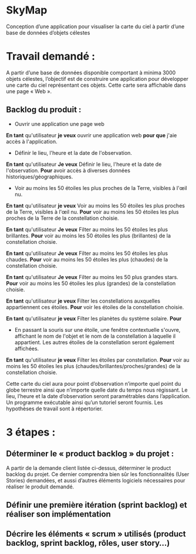# SkyMap
Conception d’une application pour visualiser la carte du ciel à partir d’une base de données d’objets célestes

# Travail demandé : 
A partir d’une base de données disponible comportant à minima 3000 objets célestes, l’objectif est de
construire une application pour développer une carte du ciel représentant ces objets. Cette carte sera
affichable dans une page « Web ».

## Backlog du produit :
- Ouvrir une application une page web

**En tant** qu'utilisateur **je veux** ouvrir une application web **pour que** j'aie accès à l'application.
- Définir le lieu, l'heure et la date de l'observation.

**En tant** qu'utilisateur **Je veux** Définir le lieu, l'heure et la date de l'observation. **Pour** avoir accès à diverses données historiques/géographiques.
- Voir au moins les 50 étoiles les plus proches de la Terre, visibles à l'œil nu.

**En tant** qu'utilisateur **je veux** Voir au moins les 50 étoiles les plus proches de la Terre, visibles à l'œil nu. **Pour** voir au moins les 50 étoiles les plus proches de la Terre de la constellation choisie.


**En tant** qu'utilisateur **Je veux** Filter au moins les 50 étoiles les plus brillantes. **Pour** voir au moins les 50 étoiles les plus (brillantes) de la constellation choisie.


**En tant** qu'utilisateur **Je veux** Filter au moins les 50 étoiles les plus chaudes. **Pour** voir au moins les 50 étoiles les plus (chaudes) de la constellation choisie.


**En tant** qu'utilisateur **Je veux** Filter au moins les 50 plus grandes stars. **Pour** voir au moins les 50 étoiles les plus (grandes) de la constellation choisie. 

**En tant** qu'utilisateur **je veux** Filter les constellations auxquelles appartiennent ces étoiles. **Pour** voir les étoiles de la constellation choisie.

**En tant** qu'utilisateur **je veux** Filter les planètes du système solaire. **Pour**
- En passant la souris sur une étoile, une fenêtre contextuelle s'ouvre, affichant le nom de l'objet et le nom de la constellation à laquelle il appartient. Les autres étoiles de la constellation seront également affichées.

**En tant** qu'utilisateur **je veux** Filter les étoiles par constellation. **Pour** voir au moins les 50 étoiles les plus (chaudes/brillantes/proches/grandes) de la constellation choisie.

Cette carte du ciel aura pour point d’observation n’importe quel point du globe terrestre ainsi que
n’importe quelle date du temps nous régissant. Le lieu, l’heure et la date d’observation seront
paramétrables dans l’application. Un programme exécutable ainsi qu’un tutoriel seront fournis.
Les hypothèses de travail sont à répertorier.

# 3 étapes :
## Déterminer le « product backlog » du projet :
A partir de la demande client listée ci-dessus, déterminer le product backlog du projet.
Ce dernier comprendra bien sûr les fonctionnalités (User Stories) demandées, et aussi d’autres éléments
logiciels nécessaires pour réaliser le produit demandé.
## Définir une première itération (sprint backlog) et réaliser son implémentation
## Décrire les éléments « scrum » utilisés (product backlog, sprint backlog, rôles, user story…) 
